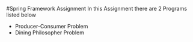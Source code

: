 #Spring Framework Assignment 
In this Assignment there are 2 Programs listed below
* Producer-Consumer Problem
* Dining Philosopher Problem